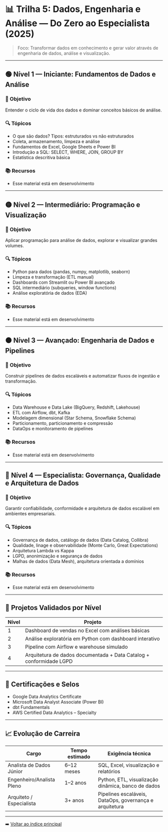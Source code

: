 # 📊 Trilha 5: Dados, Engenharia e Análise — Do Zero ao Especialista (2025)

> Foco: Transformar dados em conhecimento e gerar valor através de engenharia de dados, análise e visualização.

---

## 🟢 Nível 1 — Iniciante: Fundamentos de Dados e Análise

### 🎯 Objetivo

Entender o ciclo de vida dos dados e dominar conceitos básicos de análise.

### 🔍 Tópicos

- O que são dados? Tipos: estruturados vs não estruturados
- Coleta, armazenamento, limpeza e análise
- Fundamentos de Excel, Google Sheets e Power BI
- Introdução a SQL: SELECT, WHERE, JOIN, GROUP BY
- Estatística descritiva básica

### 📚 Recursos

- Esse material está em desenvolvimento
<!--
- Curso: “Excel e Power BI” — Alura / Hashtag Treinamentos
- Curso: “SQL para Iniciantes” — Mode / Codecademy
- Projeto: Dashboard de vendas fictícias em Excel ou Power BI -->

---

## 🟡 Nível 2 — Intermediário: Programação e Visualização

### 🎯 Objetivo

Aplicar programação para análise de dados, explorar e visualizar grandes volumes.

### 🔍 Tópicos

- Python para dados (pandas, numpy, matplotlib, seaborn)
- Limpeza e transformação (ETL manual)
- Dashboards com Streamlit ou Power BI avançado
- SQL intermediário (subqueries, window functions)
- Análise exploratória de dados (EDA)

### 📚 Recursos

- Esse material está em desenvolvimento

<!-- - Curso: “Python para Análise de Dados” — Hashtag / Alura
- Livro: “Python for Data Analysis” — Wes McKinney
- Projeto: Análise de base real com Streamlit e insights em gráficos -->

---

## 🟠 Nível 3 — Avançado: Engenharia de Dados e Pipelines

### 🎯 Objetivo

Construir pipelines de dados escaláveis e automatizar fluxos de ingestão e transformação.

### 🔍 Tópicos

- Data Warehouse e Data Lake (BigQuery, Redshift, Lakehouse)
- ETL com Airflow, dbt, Kafka
- Modelagem dimensional (Star Schema, Snowflake Schema)
- Particionamento, particionamento e compressão
- DataOps e monitoramento de pipelines

### 📚 Recursos

- Esse material está em desenvolvimento

<!-- - Curso: “Engenharia de Dados” — DataTalks Club / Alura
- Projeto: Pipeline com ingestão + transformação + carga em warehouse -->

---

## 🔴 Nível 4 — Especialista: Governança, Qualidade e Arquitetura de Dados

### 🎯 Objetivo

Garantir confiabilidade, conformidade e arquitetura de dados escalável em ambientes empresariais.

### 🔍 Tópicos

- Governança de dados, catálogo de dados (Data Catalog, Collibra)
- Qualidade, linage e observabilidade (Monte Carlo, Great Expectations)
- Arquitetura Lambda vs Kappa
- LGPD, anonimização e segurança de dados
- Malhas de dados (Data Mesh), arquitetura orientada a domínios

### 📚 Recursos

- Esse material está em desenvolvimento
<!-- - Livro: “Data Management for Researchers” — Kristin Briney
- Projeto: Arquitetura completa com catálogo, DQ e pipeline em cloud
  -->

---

## 🧪 Projetos Validados por Nível

| Nível | Projeto                                                             |
| ----- | ------------------------------------------------------------------- |
| 1     | Dashboard de vendas no Excel com análises básicas                   |
| 2     | Análise exploratória em Python com dashboard interativo             |
| 3     | Pipeline com Airflow e warehouse simulado                           |
| 4     | Arquitetura de dados documentada + Data Catalog + conformidade LGPD |

---

## 🧠 Certificações e Selos

- Google Data Analytics Certificate
- Microsoft Data Analyst Associate (Power BI)
- dbt Fundamentals
- AWS Certified Data Analytics – Specialty

---

## 📈 Evolução de Carreira

| Cargo                     | Tempo estimado | Exigência técnica                                       |
| ------------------------- | -------------- | ------------------------------------------------------- |
| Analista de Dados Júnior  | 6–12 meses     | SQL, Excel, visualização e relatórios                   |
| Engenheiro/Analista Pleno | 1–2 anos       | Python, ETL, visualização dinâmica, banco de dados      |
| Arquiteto / Especialista  | 3+ anos        | Pipelines escaláveis, DataOps, governança e arquitetura |

---

➡️ [Voltar ao índice principal](../../README.md)
